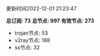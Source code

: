 更新时间2022-12-01 21:23:47

**总订阅: 73**
**总节点: 997**
**有效节点: 273**
- trojan节点: 53
- v2ray节点: 188
- ss节点: 32
